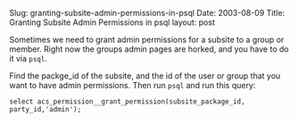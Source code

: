 Slug: granting-subsite-admin-permissions-in-psql
Date: 2003-08-09
Title: Granting Subsite Admin Permissions in psql
layout: post

Sometimes we need to grant admin permissions for a subsite to a group or member. Right now the groups admin pages are horked, and you have to do it via <code>psql</code>.

Find the packge_id of the subsite, and the id of the user or group that you want to have admin permissions. Then run <code>psql</code> and run this query:

<code>select acs_permission__grant_permission(subsite_package_id, party_id,&#39;admin&#39;);</code>
